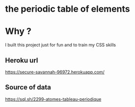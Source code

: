the periodic table of elements
===============================

Why ?
=====
I built this project just for fun and to train my CSS skills

Heroku url
----------
https://secure-savannah-96972.herokuapp.com/


Source of data
--------------
https://sql.sh/2299-atomes-tableau-periodique